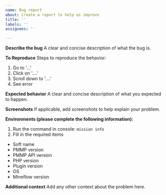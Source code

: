 ```yaml
---
name: Bug report
about: Create a report to help us improve
title: ''
labels: ''
assignees: ''

---
```


**Describe the bug**
A clear and concise description of what the bug is.

**To Reproduce**
Steps to reproduce the behavior:
1. Go to '...'
2. Click on '....'
3. Scroll down to '....'
4. See error

**Expected behavior**
A clear and concise description of what you expected to happen.

**Screenshots**
If applicable, add screenshots to help explain your problem.

**Environments (please complete the following information):**
1. Run the command in console: `mission info`
2. Fill in the required items

- Soft name
- PMMP version
- PMMP API version
- PHP version
- Plugin version
- OS
- Mineflow version

**Additional context**
Add any other context about the problem here.
